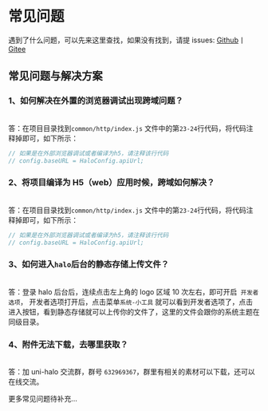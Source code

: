 # 常见问题

遇到了什么问题，可以先来这里查找，如果没有找到，请提 issues:
[Github](https://github.com/ialley-workshop-open/uni-halo/issues)丨
[Gitee](https://gitee.com/ialley-workshop-open/uni-halo/issues)

## 常见问题与解决方案

### **1、如何解决在外置的浏览器调试出现跨域问题？**

<br/>答：在项目目录找到`common/http/index.js` 文件中的第`23-24`行代码，将代码注释掉即可，如下所示：

```javascript
// 如果是在外部浏览器调试或者编译为h5，请注释该行代码
// config.baseURL = HaloConfig.apiUrl;
```

### **2、将项目编译为 H5（web）应用时候，跨域如何解决？**

<br/>答：在项目目录找到`common/http/index.js` 文件中的第`23-24`行代码，将代码注释掉即可，如下所示：

```javascript
// 如果是在外部浏览器调试或者编译为h5，请注释该行代码
// config.baseURL = HaloConfig.apiUrl;
```

### **3、如何进入`halo`后台的静态存储上传文件？**

<br/>答：登录 halo 后台后，连续点击左上角的 logo 区域 10 次左右，即可开启` 开发者选项`， 开发者选项打开后，点击菜单`系统-小工具` 就可以看到开发者选项了，点击进入按钮，看到静态存储就可以上传你的文件了，这里的文件会跟你的系统主题在同级目录。

### **4、附件无法下载，去哪里获取？**

<br/>答：加 uni-halo 交流群，群号 `632969367`，群里有相关的素材可以下载，还可以在线交流。

更多常见问题待补充...
